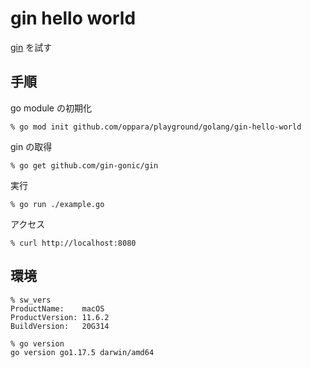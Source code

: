 # gin hello world

[gin](https://github.com/gin-gonic/gin) を試す

## 手順

go module の初期化

```
% go mod init github.com/oppara/playground/golang/gin-hello-world
```

gin の取得

```
% go get github.com/gin-gonic/gin
```

実行

```
% go run ./example.go
```

アクセス
```
% curl http://localhost:8080
```

## 環境

```
% sw_vers
ProductName:    macOS
ProductVersion: 11.6.2
BuildVersion:   20G314

% go version
go version go1.17.5 darwin/amd64
```

